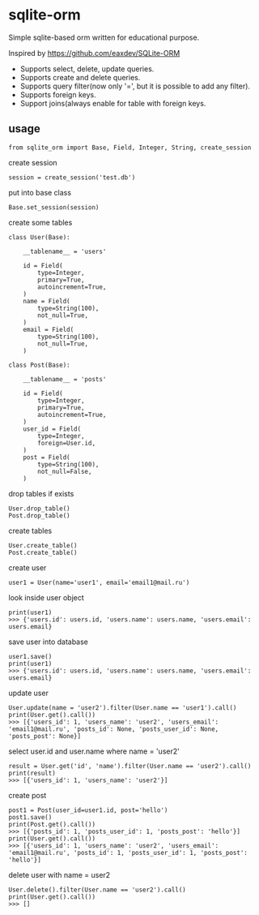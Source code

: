 # sqlite-orm

Simple sqlite-based orm written for educational purpose.

Inspired by https://github.com/eaxdev/SQLite-ORM

- Supports select, delete, update queries.
- Supports create and delete queries.
- Supports query filter(now only '=', but it is possible to add any filter).
- Supports foreign keys.
- Support joins(always enable for table with foreign keys.

## usage

    from sqlite_orm import Base, Field, Integer, String, create_session

create session

    session = create_session('test.db')

put into base class

    Base.set_session(session)

create some tables

    class User(Base):

        __tablename__ = 'users'

        id = Field(
            type=Integer,
            primary=True,
            autoincrement=True,
        )
        name = Field(
            type=String(100),
            not_null=True,
        )
        email = Field(
            type=String(100),
            not_null=True,
        )

    class Post(Base):

        __tablename__ = 'posts'

        id = Field(
            type=Integer,
            primary=True,
            autoincrement=True,
        )
        user_id = Field(
            type=Integer,
            foreign=User.id,
        )
        post = Field(
            type=String(100),
            not_null=False,
        )

drop tables if exists

    User.drop_table()
    Post.drop_table()

create tables

    User.create_table()
    Post.create_table()

create user

    user1 = User(name='user1', email='email1@mail.ru')

look inside user object

    print(user1)
    >>> {'users.id': users.id, 'users.name': users.name, 'users.email': users.email}

save user into database

    user1.save()
    print(user1)
    >>> {'users.id': users.id, 'users.name': users.name, 'users.email': users.email}

update user

    User.update(name = 'user2').filter(User.name == 'user1').call()
    print(User.get().call())
    >>> [{'users_id': 1, 'users_name': 'user2', 'users_email': 'email1@mail.ru', 'posts_id': None, 'posts_user_id': None, 'posts_post': None}]

select user.id and user.name where name = 'user2'

    result = User.get('id', 'name').filter(User.name == 'user2').call()
    print(result)
    >>> [{'users_id': 1, 'users_name': 'user2'}]

create post

    post1 = Post(user_id=user1.id, post='hello')
    post1.save()
    print(Post.get().call())
    >>> [{'posts_id': 1, 'posts_user_id': 1, 'posts_post': 'hello'}]
    print(User.get().call())
    >>> [{'users_id': 1, 'users_name': 'user2', 'users_email': 'email1@mail.ru', 'posts_id': 1, 'posts_user_id': 1, 'posts_post': 'hello'}]

delete user with name = user2

    User.delete().filter(User.name == 'user2').call()
    print(User.get().call())
    >>> []
